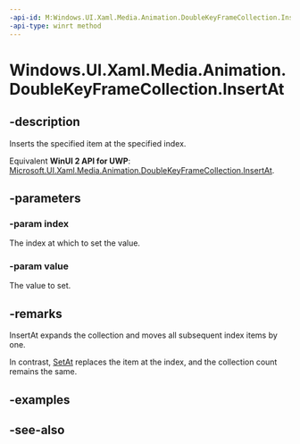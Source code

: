 ```yaml
---
-api-id: M:Windows.UI.Xaml.Media.Animation.DoubleKeyFrameCollection.InsertAt(System.UInt32,Windows.UI.Xaml.Media.Animation.DoubleKeyFrame)
-api-type: winrt method
---
```


<!-- Method syntax
public void InsertAt(System.UInt32 index, Windows.UI.Xaml.Media.Animation.DoubleKeyFrame value)
-->

# Windows.UI.Xaml.Media.Animation.DoubleKeyFrameCollection.InsertAt

## -description
Inserts the specified item at the specified index.

Equivalent **WinUI 2 API for UWP**: [Microsoft.UI.Xaml.Media.Animation.DoubleKeyFrameCollection.InsertAt](/windows/winui/api/microsoft.ui.xaml.media.animation.doublekeyframecollection.insertat).

## -parameters
### -param index
The index at which to set the value.

### -param value
The value to set.

## -remarks
InsertAt expands the collection and moves all subsequent index items by one.

In contrast, [SetAt](doublekeyframecollection_setat_1793986508.md) replaces the item at the index, and the collection count remains the same.

## -examples

## -see-also
